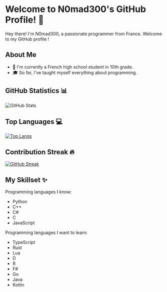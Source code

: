 # Welcome to N0mad300's GitHub Profile! 👋

Hey there! I'm N0mad300, a passionate programmer from France. Welcome to my GitHub profile !

## About Me

- 🌟 I'm currently a French high school student in 10th grade.
- 🎓 So far, I've taught myself everything about programming.

## GitHub Statistics 📊

![GitHub Stats](https://github-readme-stats.vercel.app/api?username=N0mad300&show_icons=true&count_private=true&theme=onedark&hide_border=true&rank_icon=github)

## Top Languages 💻

[![Top Langs](https://github-readme-stats.vercel.app/api/top-langs/?username=N0mad300&layout=compact&theme=onedark&hide_border=true)](https://github.com/anuraghazra/github-readme-stats)

## Contribution Streak 🔥

[![GitHub Streak](https://github-readme-streak-stats.herokuapp.com?user=N0mad300&theme=tokyonight&hide_border=true&mode=weekly)](https://git.io/streak-stats)

## My Skillset ✨

Programming languages I know:

- Python
- C++
- C#
- C
- JavaScript

Programming languages I want to learn:

- TypeScript
- Rust
- Lua
- D
- R
- F#
- Go
- Java
- Kotlin
